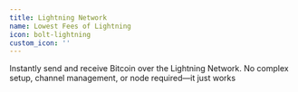 ```yaml
---
title: Lightning Network
name: Lowest Fees of Lightning
icon: bolt-lightning
custom_icon: ''
---
```

Instantly send and receive Bitcoin over the Lightning Network. No complex setup, channel management, or node required—it just works
